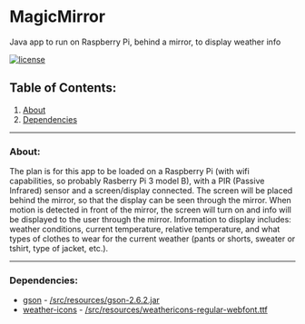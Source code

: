 # MagicMirror
Java app to run on Raspberry Pi, behind a mirror, to display weather info   

[![license](https://img.shields.io/badge/license-GPL3-blue.svg?style=flat)](https://github.com/pepers/MagicMirror/blob/master/LICENSE)

## Table of Contents:
1. [About](README.md#about)
2. [Dependencies](README.md#dependencies)

---
### About:
The plan is for this app to be loaded on a Raspberry Pi (with wifi capabilities, so probably Rasberry Pi 3 model B), with a PIR (Passive Infrared) sensor and a screen/display connected.  The screen will be placed behind the mirror, so that the display can be seen through the mirror.  When motion is detected in front of the mirror, the screen will turn on and info will be displayed to the user through the mirror.  Information to display includes: weather conditions, current temperature, relative temperature, and what types of clothes to wear for the current weather (pants or shorts, sweater or tshirt, type of jacket, etc.). 

---
### Dependencies:
- [gson](https://github.com/google/gson) - [/src/resources/gson-2.6.2.jar](https://github.com/pepers/MagicMirror/tree/master/src/main/resources/gson-2.6.2.jar)
- [weather-icons](https://github.com/erikflowers/weather-icons) - [/src/resources/weathericons-regular-webfont.ttf](https://github.com/pepers/MagicMirror/tree/master/src/main/resources/weathericons-regular-webfont.ttf)
